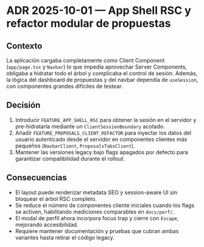 # ADR 2025-10-01 — App Shell RSC y refactor modular de propuestas

## Contexto

La aplicación cargaba completamente como Client Component (`app/page.tsx` y `Navbar`) lo que impedía aprovechar Server Components, obligaba a hidratar todo el árbol y complicaba el control de sesión. Además, la lógica del dashboard de propuestas y del navbar dependía de `useSession`, con componentes grandes difíciles de testear.

## Decisión

1. Introducir `FEATURE_APP_SHELL_RSC` para obtener la sesión en el servidor y pre-hidratarla mediante un `ClientSessionBoundary` acotado.
2. Añadir `FEATURE_PROPOSALS_CLIENT_REFACTOR` para inyectar los datos del usuario autenticado desde el servidor en componentes clientes más pequeños (`NavbarClient`, `ProposalsTabsClient`).
3. Mantener las versiones legacy bajo flags apagados por defecto para garantizar compatibilidad durante el rollout.

## Consecuencias

- El layout puede renderizar metadata SEO y session-aware UI sin bloquear el árbol RSC completo.
- Se reduce el número de componentes cliente iniciales cuando los flags se activen, habilitando mediciones comparables en `docs/perf/`.
- El modal de perfil ahora incorpora focus trap y cierre con `Escape`, mejorando accesibilidad.
- Requiere mantener documentación y pruebas que cubran ambas variantes hasta retirar el código legacy.
